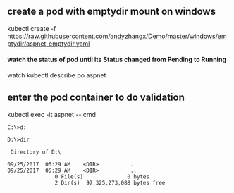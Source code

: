 ## create a pod with emptydir mount on windows
kubectl create -f https://raw.githubusercontent.com/andyzhangx/Demo/master/windows/emptydir/aspnet-emptydir.yaml
#### watch the status of pod until its Status changed from Pending to Running
watch kubectl describe po aspnet

## enter the pod container to do validation
kubectl exec -it aspnet -- cmd

```
C:\>d:

D:\>dir

 Directory of D:\

09/25/2017  06:29 AM    <DIR>          .
09/25/2017  06:29 AM    <DIR>          ..
               0 File(s)              0 bytes
               2 Dir(s)  97,325,273,088 bytes free

```
